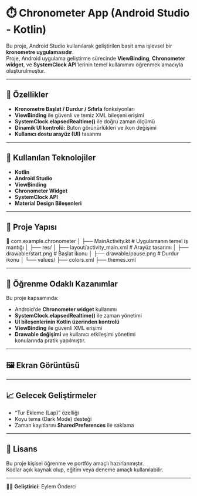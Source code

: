 # ⏱️ Chronometer App (Android Studio - Kotlin)

Bu proje, Android Studio kullanılarak geliştirilen basit ama işlevsel bir **kronometre uygulamasıdır**.  
Proje, Android uygulama geliştirme sürecinde **ViewBinding**, **Chronometer widget**, ve **SystemClock API**’lerinin temel kullanımını öğrenmek amacıyla oluşturulmuştur.

---

## 🚀 Özellikler

- **Kronometre Başlat / Durdur / Sıfırla** fonksiyonları  
- **ViewBinding** ile güvenli ve temiz XML bileşeni erişimi  
- **SystemClock.elapsedRealtime()** ile doğru zaman ölçümü  
- **Dinamik UI kontrolü:** Buton görünürlükleri ve ikon değişimi  
- **Kullanıcı dostu arayüz (UI)** tasarımı  

---

## 🧩 Kullanılan Teknolojiler

- **Kotlin**  
- **Android Studio**  
- **ViewBinding**  
- **Chronometer Widget**  
- **SystemClock API**  
- **Material Design Bileşenleri**

---

## 📂 Proje Yapısı

📁 com.example.chronometer
│
├── MainActivity.kt # Uygulamanın temel iş mantığı
│
├── res/
│ ├── layout/activity_main.xml # Arayüz tasarımı
│ ├── drawable/start.png # Başlat ikonu
│ ├── drawable/pause.png # Durdur ikonu
│
└── values/
├── colors.xml
├── themes.xml



---

## 🧠 Öğrenme Odaklı Kazanımlar

Bu proje kapsamında:  
- Android’de **Chronometer widget** kullanımı  
- **SystemClock.elapsedRealtime()** ile zaman yönetimi  
- **UI bileşenlerinin Kotlin üzerinden kontrolü**  
- **ViewBinding** ile güvenli XML erişimi  
- **Drawable değişimi** ve kullanıcı etkileşimi yönetimi  
konularında pratik yapılmıştır.

---

## 🖼️ Ekran Görüntüsü

> 


---

## 📈 Gelecek Geliştirmeler

- “Tur Ekleme (Lap)” özelliği  
- Koyu tema (Dark Mode) desteği  
- Zaman kayıtlarını **SharedPreferences** ile saklama  

---

## 📜 Lisans

Bu proje kişisel öğrenme ve portföy amaçlı hazırlanmıştır.  
Kodlar açık kaynak olup, eğitim veya deneme amaçlı kullanılabilir.

---

👩‍💻 **Geliştirici:** Eylem Önderci


